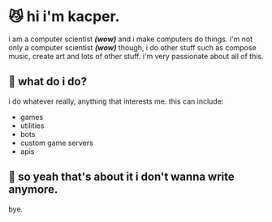 # 😼 hi i'm kacper.
i am a computer scientist ***(wow)*** and i make computers do things. i'm not only a computer scientist ***(wow)*** though, i do other stuff such as compose music, create art and lots of other stuff. i'm very passionate about all of this.

## 🤔 what do i do?
i do whatever really, anything that interests me. this can include:
- games
- utilities
- bots
- custom game servers
- apis

## 🙂 so yeah that's about it i don't wanna write anymore.
bye.
